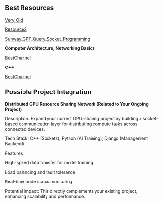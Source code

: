 ## **Best Resources**

[Very_Old](https://www.youtube.com/playlist?list=PLPUbh_UILtZXnBJZf6Oo3DoWLhfJIoumI)

[Resource2](https://www.youtube.com/playlist?list=PLhnN2F9NiVmAMn9iGB_Rtjs3aGef3GpSm)

[Sunway_GPT_Query_Socket_Programming](https://chatgpt.com/share/681ccd56-ee6c-8013-94f3-a1fa2b95e2ed)

**Computer Architecture, Networking Basics**

[BestChannel](https://www.youtube.com/@NicholasDayPhD/playlists)

**C++**

[BestChannel](https://www.youtube.com/playlist?list=PL9HfA4ZKbzimKyvquT1MZ2x9d6UHjFNFA)

## **Possible Project Integration**

**Distributed GPU Resource Sharing Network (Related to Your Ongoing Project)**

Description: Expand your current GPU-sharing project by building a socket-based communication layer for distributing compute tasks across connected devices.

Tech Stack: C++ (Sockets), Python (AI Training), Django (Management Backend)

Features:

High-speed data transfer for model training

Load balancing and fault tolerance

Real-time node status monitoring

Potential Impact: This directly complements your existing project, enhancing scalability and performance.
